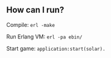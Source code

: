 ## How can I run?
Compile: `erl -make`

Run Erlang VM: `erl -pa ebin/`

Start game: `application:start(solar).`


